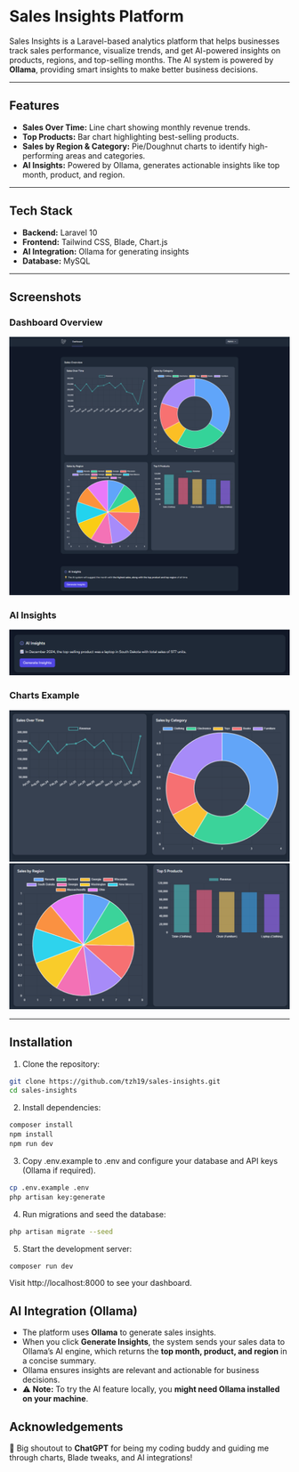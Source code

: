# Sales Insights Platform

Sales Insights is a Laravel-based analytics platform that helps businesses track sales performance, visualize trends, and get AI-powered insights on products, regions, and top-selling months. The AI system is powered by **Ollama**, providing smart insights to make better business decisions.

---

## Features

- **Sales Over Time:** Line chart showing monthly revenue trends.
- **Top Products:** Bar chart highlighting best-selling products.
- **Sales by Region & Category:** Pie/Doughnut charts to identify high-performing areas and categories.
- **AI Insights:** Powered by Ollama, generates actionable insights like top month, product, and region.

---

## Tech Stack

- **Backend:** Laravel 10
- **Frontend:** Tailwind CSS, Blade, Chart.js
- **AI Integration:** Ollama for generating insights
- **Database:** MySQL

---

## Screenshots

### Dashboard Overview
![Dashboard Screenshot](screenshots/dashboard.png)

### AI Insights
![AI Insights Screenshot](screenshots/ai-insights.png)

### Charts Example
![Charts Screenshot](screenshots/chart-1.png)
![Charts Screenshot](screenshots/chart-2.png)

---

## Installation

1. Clone the repository:

```bash
git clone https://github.com/tzh19/sales-insights.git
cd sales-insights
```
2. Install dependencies:
```bash
composer install
npm install
npm run dev
```

3. Copy .env.example to .env and configure your database and API keys (Ollama if required).
```bash
cp .env.example .env
php artisan key:generate
```

4. Run migrations and seed the database:
```bash
php artisan migrate --seed
```

5. Start the development server:
```bash
composer run dev
```
Visit http://localhost:8000 to see your dashboard.

## AI Integration (Ollama)
- The platform uses **Ollama** to generate sales insights.
- When you click **Generate Insights**, the system sends your sales data to Ollama’s AI engine, which returns the **top month, product, and region** in a concise summary.
- Ollama ensures insights are relevant and actionable for business decisions.
- ⚠️ **Note:** To try the AI feature locally, you **might need Ollama installed on your machine**.

## Acknowledgements
🤖 Big shoutout to **ChatGPT** for being my coding buddy and guiding me through charts, Blade tweaks, and AI integrations!  

